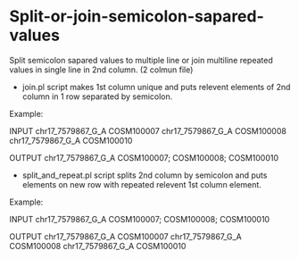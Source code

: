 # Split-or-join-semicolon-sapared-values
Split semicolon sapared values to multiple line or join multiline repeated values in single line in 2nd column. (2 colmun file)

* join.pl script makes 1st column unique and puts relevent elements of 2nd column in 1 row separated by semicolon.

Example: 

INPUT
	chr17_7579867_G_A	COSM100007
	chr17_7579867_G_A	COSM100008
	chr17_7579867_G_A	COSM100010  


OUTPUT
	chr17_7579867_G_A	COSM100007; COSM100008; COSM100010
  
  
  
  
* split_and_repeat.pl script splits 2nd column by semicolon and puts elements on new row with repeated relevent 1st column element.

Example: 

INPUT
	chr17_7579867_G_A	COSM100007; COSM100008; COSM100010


OUTPUT
	chr17_7579867_G_A	COSM100007
	chr17_7579867_G_A	COSM100008
	chr17_7579867_G_A	COSM100010 
